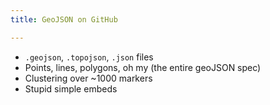 ```yaml
---
title: GeoJSON on GitHub

---
```


* `.geojson`, `.topojson`, `.json` files
* Points, lines, polygons, oh my (the entire geoJSON spec) 
* Clustering over ~1000 markers
* Stupid simple embeds
